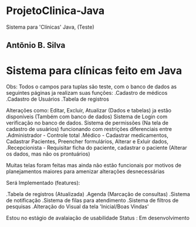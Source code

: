 # ProjetoClinica-Java
Sistema para 'Clínicas' Java, (Teste)

## Antõnio B. Silva
##
#


# Sistema para clínicas feito em Java

Obs: Todos o campos para tuplas são teste, com o banco de dados as seguintes páginas ja realizam suas funções:
.Cadastro de médicos
.Cadastro de Usuários
.Tabela de registros

Alterações como: Editar, Excluir, Atualizar (Dados e tabelas) ja estão disponíveis (Também com banco de dados)
Sistema de Login com verificação no banco de dados.
Sistema de permissões (Na tela de cadastro de usuários) funcionando com restrições diferenciais entre
.Administrador - Controle total
.Médico - Cadastrar medicamentos, Cadastrar Pacientes, Preencher formulários, Alterar e Exluir dados,
.Recepcionista - Requisitar ficha do paciente, cadastrar o paciente (Alterar os dados, mas não os prontuários)



Muitas telas foram feitas mas ainda não estão funcionais por motivos de planejamentos maiores para amenizar alterações desnecessárias

Será Implementado (features):

.Tabela de registros (Atualizada)
.Agenda (Marcação de consultas)
.Sistema de notificação
.Sistema de filas para atendimento
.Sistema de filtros de pesquisas
.Alteração do Visual da tela 'Inicial/Boas Vindas'


Estou no estágio de avalaiação de usabilidade
Status : Em desenvolvimento
